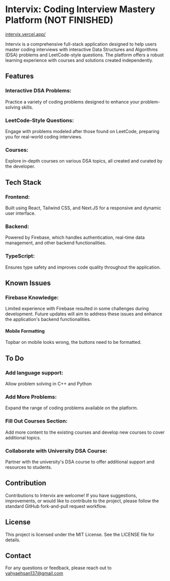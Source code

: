# Intervix: Coding Interview Mastery Platform (NOT FINISHED)

[intervix.vercel.app/](https://intervix.vercel.app/)

Intervix is a comprehensive full-stack application designed to help users master coding interviews with interactive Data Structures and Algorithms (DSA) problems and LeetCode-style questions. The platform offers a robust learning experience with courses and solutions created independently.

## Features
### Interactive DSA Problems: 
Practice a variety of coding problems designed to enhance your problem-solving skills.
### LeetCode-Style Questions: 
Engage with problems modeled after those found on LeetCode, preparing you for real-world coding interviews.
### Courses: 
Explore in-depth courses on various DSA topics, all created and curated by the developer.

## Tech Stack
### Frontend: 
Built using React, Tailwind CSS, and Next.JS for a responsive and dynamic user interface.
### Backend: 
Powered by Firebase, which handles authentication, real-time data management, and other backend functionalities.
### TypeScript: 
Ensures type safety and improves code quality throughout the application.


## Known Issues

### Firebase Knowledge: 
Limited experience with Firebase resulted in some challenges during development. Future updates will aim to address these issues and enhance the application's backend functionalities.
#### Mobile Formatting 
Topbar on mobile looks wrong, the buttons need to be formatted.

## To Do
### Add language support: 
Allow problem solving in C++ and Python
### Add More Problems: 
Expand the range of coding problems available on the platform.
### Fill Out Courses Section: 
Add more content to the existing courses and develop new courses to cover additional topics.
### Collaborate with University DSA Course: 
Partner with the university's DSA course to offer additional support and resources to students.

## Contribution
Contributions to Intervix are welcome! If you have suggestions, improvements, or would like to contribute to the project, please follow the standard GitHub fork-and-pull request workflow.

## License
This project is licensed under the MIT License. See the LICENSE file for details.

## Contact
For any questions or feedback, please reach out to yahyaehsan137@gmail.com

